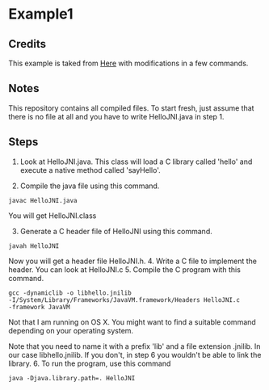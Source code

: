 # Example1

## Credits

This example is taked from
[Here](https://www3.ntu.edu.sg/home/ehchua/programming/java/JavaNativeInterface.html)
with modifications in a few commands.

## Notes

This repository contains all compiled files. To start fresh, just assume that
there is no file at all and you have to write HelloJNI.java in step 1.

## Steps

1. Look at HelloJNI.java. This class will load a C library called 'hello' and
execute a native method called 'sayHello'.

2. Compile the java file using this command.
  ```
  javac HelloJNI.java
  ```
  You will get HelloJNI.class

3. Generate a C header file of HelloJNI using this command.
  ```
  javah HelloJNI
  ```
  Now you will get a header file HelloJNI.h.
4. Write a C file to implement the header. You can look at HelloJNI.c
5. Compile the C program with this command.
  ```
  gcc -dynamiclib -o libhello.jnilib
  -I/System/Library/Frameworks/JavaVM.framework/Headers HelloJNI.c
  -framework JavaVM
  ```
  Not that I am running on OS X. You might want to find a suitable command
  depending on your operating system.

  Note that you need to name it with a prefix 'lib' and a file extension .jnilib.
  In our case libhello.jnilib. If you don't, in step 6 you wouldn't be able to
  link the library.
6. To run the program, use this command
  ```
  java -Djava.library.path=. HelloJNI
  ```
